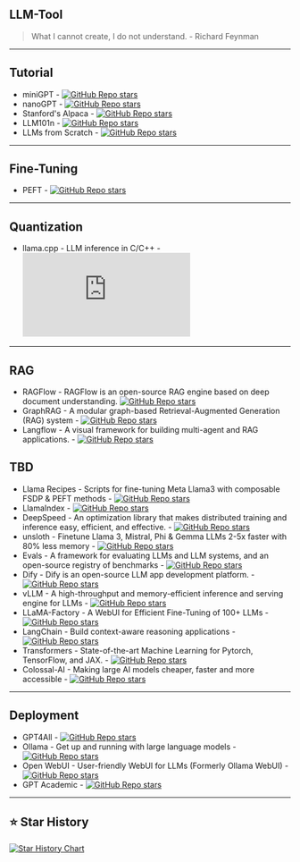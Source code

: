 ## LLM-Tool

> What I cannot create, I do not understand. - Richard Feynman

---
## Tutorial
- miniGPT - [![GitHub Repo stars](https://img.shields.io/github/stars/karpathy/minGPT?style=social)](https://github.com/karpathy/minGPT)
- nanoGPT - [![GitHub Repo stars](https://img.shields.io/github/stars/karpathy/nanoGPT?style=social)](https://github.com/karpathy/nanoGPT)
- Stanford's Alpaca - [![GitHub Repo stars](https://img.shields.io/github/stars/tatsu-lab/stanford_alpaca?style=social)](https://github.com/tatsu-lab/stanford_alpaca)
- LLM101n - [![GitHub Repo stars](https://img.shields.io/github/stars/karpathy/LLM101n?style=social)](https://github.com/karpathy/LLM101n)
- LLMs from Scratch - [![GitHub Repo stars](https://img.shields.io/github/stars/rasbt/LLMs-from-scratch?style=social)](https://github.com/rasbt/LLMs-from-scratch)
---
## Fine-Tuning
- PEFT - [![GitHub Repo stars](https://img.shields.io/github/stars/huggingface/peft?style=social)](https://github.com/huggingface/peft)
---
## Quantization
- llama.cpp - LLM inference in C/C++ - [![GitHub Repo stars](https://img.shields.io/github/stars/ggerganov/llama.cpp?style=social)](https://github.com/ggerganov/llama.cpp)
---
## RAG
- RAGFlow - RAGFlow is an open-source RAG engine based on deep document understanding. [![GitHub Repo stars](https://img.shields.io/github/stars/infiniflow/ragflow?style=social)](https://github.com/infiniflow/ragflow)
- GraphRAG - A modular graph-based Retrieval-Augmented Generation (RAG) system - [![GitHub Repo stars](https://img.shields.io/github/stars/microsoft/graphrag?style=social)](https://github.com/microsoft/graphrag)
- Langflow - A visual framework for building multi-agent and RAG applications. - [![GitHub Repo stars](https://img.shields.io/github/stars/langflow-ai/langflow?style=social)](https://github.com/langflow-ai/langflow)
## TBD
- Llama Recipes - Scripts for fine-tuning Meta Llama3 with composable FSDP & PEFT methods - [![GitHub Repo stars](https://img.shields.io/github/stars/meta-llama/llama-recipes?style=social)](https://github.com/meta-llama/llama-recipes)
- LlamaIndex - [![GitHub Repo stars](https://img.shields.io/github/stars/run-llama/llama_index?style=social)](https://github.com/run-llama/llama_index)
- DeepSpeed - An optimization library that makes distributed training and inference easy, efficient, and effective. - [![GitHub Repo stars](https://img.shields.io/github/stars/microsoft/DeepSpeed?style=social)](https://github.com/microsoft/DeepSpeed)
- unsloth - Finetune Llama 3, Mistral, Phi & Gemma LLMs 2-5x faster with 80% less memory - [![GitHub Repo stars](https://img.shields.io/github/stars/unslothai/unsloth?style=social)](https://github.com/unslothai/unsloth)
- Evals - A framework for evaluating LLMs and LLM systems, and an open-source registry of benchmarks - [![GitHub Repo stars](https://img.shields.io/github/stars/openai/evals?style=social)](https://github.com/openai/evals)
- Dify - Dify is an open-source LLM app development platform. - [![GitHub Repo stars](https://img.shields.io/github/stars/langgenius/dify?style=social)](https://github.com/langgenius/dify)
- vLLM - A high-throughput and memory-efficient inference and serving engine for LLMs - [![GitHub Repo stars](https://img.shields.io/github/stars/vllm-project/vllm?style=social)](https://github.com/vllm-project/vllm)
- LLaMA-Factory - A WebUI for Efficient Fine-Tuning of 100+ LLMs - [![GitHub Repo stars](https://img.shields.io/github/stars/hiyouga/LLaMA-Factory?style=social)](https://github.com/hiyouga/LLaMA-Factory)
- LangChain - Build context-aware reasoning applications - [![GitHub Repo stars](https://img.shields.io/github/stars/langchain-ai/langchain?style=social)](https://github.com/langchain-ai/langchain)
- Transformers - State-of-the-art Machine Learning for Pytorch, TensorFlow, and JAX. - [![GitHub Repo stars](https://img.shields.io/github/stars/huggingface/transformers?style=social)](https://github.com/huggingface/transformers)
- Colossal-AI - Making large AI models cheaper, faster and more accessible - [![GitHub Repo stars](https://img.shields.io/github/stars/hpcaitech/ColossalAI?style=social)](https://github.com/hpcaitech/ColossalAI)
---
## Deployment
- GPT4All - [![GitHub Repo stars](https://img.shields.io/github/stars/nomic-ai/gpt4all?style=social)](https://github.com/nomic-ai/gpt4all)
- Ollama - Get up and running with large language models - [![GitHub Repo stars](https://img.shields.io/github/stars/ollama/ollama?style=social)](https://github.com/ollama/ollama)
- Open WebUI - User-friendly WebUI for LLMs (Formerly Ollama WebUI) - [![GitHub Repo stars](https://img.shields.io/github/stars/open-webui/open-webui?style=social)](https://github.com/open-webui/open-webui)
- GPT Academic - [![GitHub Repo stars](https://img.shields.io/github/stars/binary-husky/gpt_academic?style=social)](https://github.com/binary-husky/gpt_academic)
--- 
## ⭐ Star History
[![Star History Chart](https://api.star-history.com/svg?repos=Jingkou1012/LLM-Tool&type=Date)](https://star-history.com/#Jingkou1012/LLM-Tool&Date)
